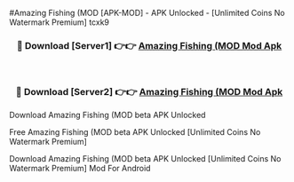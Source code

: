 #Amazing Fishing (MOD [APK-MOD] - APK Unlocked - [Unlimited Coins No Watermark Premium] tcxk9



<div align="center">

<h3>🔴 Download [Server1] 👉👉 <a href="https://momento.my/?title=Amazing_Fishing_(MOD">Amazing Fishing (MOD Mod Apk</a></h3><br>

<h3>🔴 Download [Server2] 👉👉 <a href="https://momento.my/?title=Amazing_Fishing_(MOD">Amazing Fishing (MOD Mod Apk</a></h3>
</div>



Download Amazing Fishing (MOD beta APK Unlocked

Free Amazing Fishing (MOD beta APK Unlocked [Unlimited Coins No Watermark Premium]

Download Amazing Fishing (MOD beta APK Unlocked [Unlimited Coins No Watermark Premium] Mod For Android
